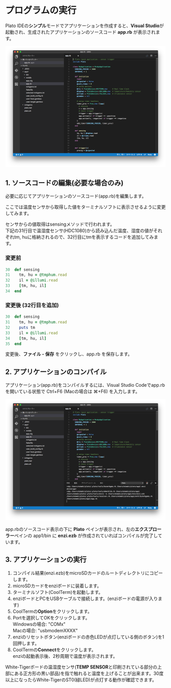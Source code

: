 # プログラムの実行

Plato IDEの**シンプル**モードでアプリケーションを作成すると、**Visual Studio**が起動され、生成されたアプリケーションのソースコード **app.rb** が表示されます。

![VSCode-app1](img/vscode-app1.png)

## 1. ソースコードの編集(必要な場合のみ)  
必要に応じてアプリケーションのソースコード(app.rb)を編集します。  

ここでは温度センサから取得した値をターミナルソフトに表示させるように変更してみます。

センサからの値取得はsensingメソッドで行われます。  
下記の31行目で温湿度センサ(HDC1080)から読み込んだ温度、湿度の値がそれぞれtm, huに格納されるので、32行目にtmを表示するコードを追加してみます。

### 変更前
```ruby
30  def sensing
31    tm, hu = @tmphum.read
32    il = @illumi.read
33    [tm, hu, il]
34  end
```
### 変更後 (32行目を追加)
```ruby
30  def sensing
31    tm, hu = @tmphum.read
32    puts tm
33    il = @illumi.read
34    [tm, hu, il]
35  end
```

変更後、**ファイル - 保存** をクリックし、app.rb を保存します。

## 2. アプリケーションのコンパイル  

アプリケーション(app.rb)をコンパイルするには、Visual Studio Codeでapp.rbを開いている状態で Ctrl+F6 (Macの場合は ⌘+F6) を入力します。

![VSCode-enziコンパイル](img/vscode-enzic.png)

app.rbのソースコード表示の下に **Plato** ペインが表示され、左の**エクスプローラー**ペインの app1/bin に **enzi.ezb** が作成されていればコンパイルが完了しています。

## 3. アプリケーションの実行

1. コンパイル結果(enzi.ezb)をmicroSDカードのルートディレクトリにコピーします。
2. microSDカードをenziボードに装着します。
3. ターミナルソフト(CoolTerm)を起動します。
4. enziボードとPCをUSBケーブルで接続します。(enziボードの電源が入ります)
5. CoolTermの**Option**をクリックします。
6. Portを選択してOKをクリックします。  
Windowsの場合: "COMx"  
Macの場合: "usbmodemXXXX"  
7. enziのリセットボタン(enziボードの赤色LEDが点灯している側のボタン)を1回押します。
8. CoolTermの**Connect**をクリックします。  
enziの起動表示後、2秒周期で温度が表示されます。

White-Tigerボードの温湿度センサ(**TEMP SENSOR**と印刷されている部分の上部にある正方形の黒い部品)を指で触れると温度を上げることが出来ます。30度以上になったらWhite-TigerのST0(緑LED)が点灯する動作が確認できます。
